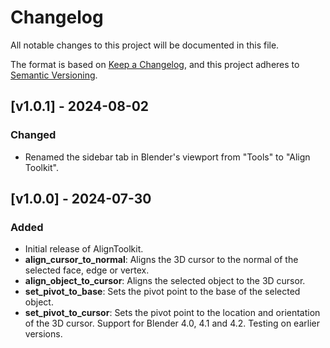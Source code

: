 # Changelog

All notable changes to this project will be documented in this file.

The format is based on [Keep a Changelog](https://keepachangelog.com/en/1.0.0/), and this project adheres to [Semantic Versioning](https://semver.org/spec/v2.0.0.html).

## [v1.0.1] - 2024-08-02
### Changed
- Renamed the sidebar tab in Blender's viewport from "Tools" to "Align Toolkit".

## [v1.0.0] - 2024-07-30
### Added
- Initial release of AlignToolkit.
- **align_cursor_to_normal**: Aligns the 3D cursor to the normal of the selected face, edge or vertex.
- **align_object_to_cursor**: Aligns the selected object to the 3D cursor.
- **set_pivot_to_base**: Sets the pivot point to the base of the selected object.
- **set_pivot_to_cursor**: Sets the pivot point to the location and orientation of the 3D cursor.
Support for Blender 4.0, 4.1 and 4.2. Testing on earlier versions.

